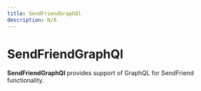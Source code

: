 ```yaml
---
title: SendFriendGraphQl
description: N/A
---
```


# SendFriendGraphQl

**SendFriendGraphQl** provides support of GraphQL for SendFriend functionality.
